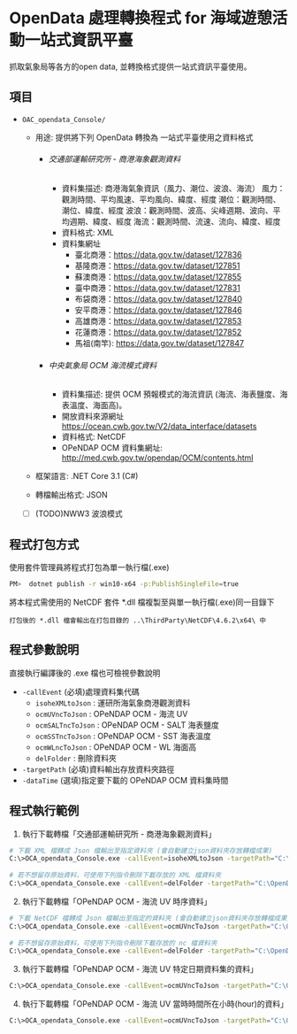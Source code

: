 # OpenData 處理轉換程式 for 海域遊憩活動一站式資訊平臺

抓取氣象局等各方的open data, 並轉換格式提供一站式資訊平臺使用。

## 項目

* `OAC_opendata_Console/`
	* 用途: 提供將下列 OpenData 轉換為 一站式平臺使用之資料格式
		* ######  交通部運輸研究所 - 商港海象觀測資料
            * 資料集描述: 商港海氣象資訊（風力、潮位、波浪、海流） 風力：觀測時間、平均風速、平均風向、緯度、經度 潮位：觀測時間、潮位、緯度、經度 波浪：觀測時間、波高、尖峰週期、波向、平均週期、緯度、經度 海流：觀測時間、流速、流向、緯度、經度
            * 資料格式: XML
            * 資料集網址
                * 臺北商港：https://data.gov.tw/dataset/127836
                * 基隆商港：https://data.gov.tw/dataset/127851
                * 蘇澳商港：https://data.gov.tw/dataset/127855
                * 臺中商港：https://data.gov.tw/dataset/127831
                * 布袋商港：https://data.gov.tw/dataset/127840
                * 安平商港：https://data.gov.tw/dataset/127846
                * 高雄商港：https://data.gov.tw/dataset/127853
                * 花蓮商港：https://data.gov.tw/dataset/127852
                * 馬祖(南竿): https://data.gov.tw/dataset/127847

    	* ######  中央氣象局  OCM 海流模式資料
            * 資料集描述: 提供 OCM 預報模式的海流資訊 (海流、海表鹽度、海表溫度、海面高)。
            * 開放資料來源網址 https://ocean.cwb.gov.tw/V2/data_interface/datasets
    		* 資料格式: NetCDF
            * OPeNDAP OCM 資料集網址: http://med.cwb.gov.tw/opendap/OCM/contents.html

	* 框架語言: .NET Core 3.1 (C#)
	* 轉檔輸出格式:  JSON
	* [ ] (TODO)NWW3 波浪模式

## 程式打包方式

使用套件管理員將程式打包為單一執行檔(.exe)
```bash         
PM>  dotnet publish -r win10-x64 -p:PublishSingleFile=true
```
將本程式需使用的 NetCDF 套件 *.dll 檔複製至與單一執行檔(.exe)同一目錄下

`打包後的 *.dll 檔會輸出在打包目錄的 ..\ThirdParty\NetCDF\4.6.2\x64\ 中`


## 程式參數說明  
直接執行編譯後的 .exe 檔也可檢視參數說明
* `-callEvent` (必填)處理資料集代碼 
    * `isoheXMLtoJson` : 運研所海氣象商港觀測資料
    * `ocmUVncToJson` : OPeNDAP OCM - 海流 UV 
    *  `ocmSALTncToJson` : OPeNDAP OCM - SALT 海表鹽度 
    *  `ocmSSTncToJson` : OPeNDAP OCM - SST 海表溫度 
    *  `ocmWLncToJson` : OPeNDAP OCM - WL 海面高
    *  `delFolder` : 刪除資料夾
* `-targetPath` (必填)資料輸出存放資料夾路徑 
* `-dataTime` (選填)指定要下載的 OPeNDAP OCM 資料集時間

## 程式執行範例
1. 執行下載轉檔「交通部運輸研究所 - 商港海象觀測資料」
```bash 
# 下載 XML 檔轉成 Json 檔輸出至指定資料夾 (會自動建立json資料夾存放轉檔成果)
C:\>OCA_opendata_Console.exe -callEvent=isoheXMLtoJson -targetPath="C:\OpenData\isoheStation"
        
# 若不想留存原始資料，可使用下列指令刪除下載存放的 XML 檔資料夾
C:\>OCA_opendata_Console.exe -callEvent=delFolder -targetPath="C:\OpenData\isoheStation\xml"
```
2. 執行下載轉檔「OPeNDAP OCM - 海流 UV 時序資料」
```bash 
# 下載 NetCDF 檔轉成 Json 檔輸出至指定的資料夾 (會自動建立json資料夾存放轉檔成果)
C:\>OCA_opendata_Console.exe -callEvent=ocmUVncToJson -targetPath="C:\OpenData\OcmUV"
        
# 若不想留存原始資料，可使用下列指令刪除下載存放的 nc 檔資料夾
C:\>OCA_opendata_Console.exe -callEvent=delFolder -targetPath="C:\OpenData\OcmUV\nc"
```
        
3. 執行下載轉檔「OPeNDAP OCM - 海流 UV 特定日期資料集的資料」
```bash 
C:\>OCA_opendata_Console.exe -callEvent=ocmUVncToJson -targetPath="C:\OpenDataTmp\OcmUV_Now" -dataTime=20200801
```
        
4. 執行下載轉檔「OPeNDAP OCM - 海流 UV 當時時間所在小時(hour)的資料」
```bash 
C:\>OCA_opendata_Console.exe -callEvent=ocmUVncToJson -targetPath="C:\OpenDataTmp\OcmUV_Now" -dataTime=onlyNow
```


